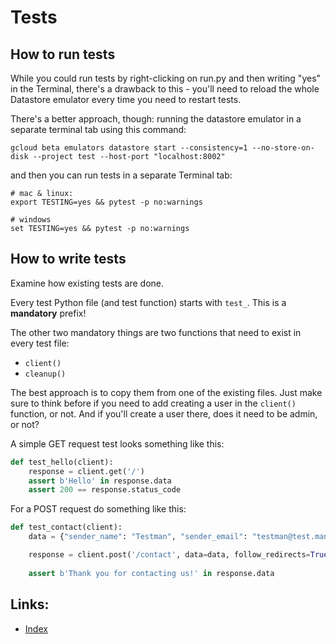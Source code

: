 # Tests

## How to run tests

While you could run tests by right-clicking on run.py and then writing "yes" in the Terminal, there's a drawback to 
this - you'll need to reload the whole Datastore emulator every time you need to restart tests.

There's a better approach, though: running the datastore emulator in a separate terminal tab using this command:

    gcloud beta emulators datastore start --consistency=1 --no-store-on-disk --project test --host-port "localhost:8002"

and then you can run tests in a separate Terminal tab:

    # mac & linux:
    export TESTING=yes && pytest -p no:warnings

    # windows
    set TESTING=yes && pytest -p no:warnings

## How to write tests

Examine how existing tests are done.

Every test Python file (and test function) starts with `test_`. This is a **mandatory** prefix!

The other two mandatory things are two functions that need to exist in every test file:

- `client()`
- `cleanup()`

The best approach is to copy them from one of the existing files. Just make sure to think before if you need to add 
creating a user in the `client()` function, or not. And if you'll create a user there, does it need to be admin, or not?

A simple GET request test looks something like this:

```python
def test_hello(client):
    response = client.get('/')
    assert b'Hello' in response.data
    assert 200 == response.status_code
```

For a POST request do something like this:

```python
def test_contact(client):
    data = {"sender_name": "Testman", "sender_email": "testman@test.man", "sender_message": "Hello everyone!"}

    response = client.post('/contact', data=data, follow_redirects=True)
    
    assert b'Thank you for contacting us!' in response.data
```

## Links:

- [Index](/README.md#documentation)
